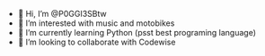 - 👋 Hi, I’m @P0GGI3SBtw
- 👀 I’m interested with music and motobikes
- 🌱 I’m currently learning Python (psst best programing language)
- 💞️ I’m looking to collaborate with Codewise
